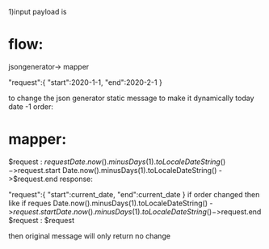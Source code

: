 1)input payload is

flow:
======

jsongenerator-> mapper

"request":{
    "start":2020-1-1,
    "end":2020-2-1
}


to change the json generator static message to make it dynamically today date -1 
order:
  

mapper:
=======
  
  $request : $request
  Date.now().minusDays(1).toLocaleDateString() ->$request.start
  Date.now().minusDays(1).toLocaleDateString() ->$request.end
  response:
  
  "request":{
       "start":current_date,
       "end":current_date
       }
  if order changed then like if reques
  Date.now().minusDays(1).toLocaleDateString() ->$request.start
  Date.now().minusDays(1).toLocaleDateString() ->$request.end
  $request : $request
  
  then original message will only return no change
  
